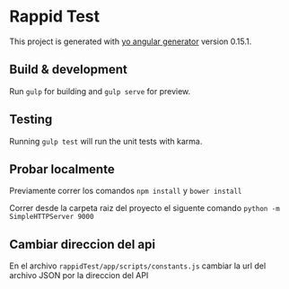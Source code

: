 # Rappid Test

This project is generated with [yo angular generator](https://github.com/yeoman/generator-angular)
version 0.15.1.

## Build & development

Run `gulp` for building and `gulp serve` for preview.

## Testing

Running `gulp test` will run the unit tests with karma.

## Probar localmente

Previamente correr los comandos `npm install` y `bower install`

Correr desde la carpeta raiz del proyecto el siguente comando `python -m SimpleHTTPServer 9000`

## Cambiar direccion del api

En el archivo `rappidTest/app/scripts/constants.js` cambiar la url del archivo JSON por la direccion del API
